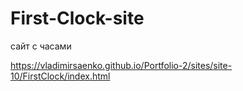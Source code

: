 # First-Clock-site
 
сайт с часами

https://vladimirsaenko.github.io/Portfolio-2/sites/site-10/FirstClock/index.html
